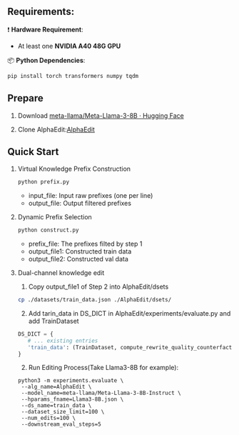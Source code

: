 ## Requirements:

❗ **Hardware Requirement**:
- At least one **NVIDIA A40 48G GPU**

📦 **Python Dependencies**:
```bash
pip install torch transformers numpy tqdm
```
## Prepare

1. Download [meta-llama/Meta-Llama-3-8B · Hugging Face](https://huggingface.co/meta-llama/Meta-Llama-3-8B)

2. Clone AlphaEdit:[AlphaEdit](https://github.com/jianghoucheng/AlphaEdit.git)

## Quick Start

1. Virtual Knowledge Prefix Construction

   ```python
   python prefix.py
   ```
   * input_file: Input raw prefixes (one per line)
   * output_file: Output filtered prefixes

2. Dynamic Prefix Selection
   ```python
   python construct.py
   ```
   * prefix_file: The prefixes filted by step 1
   * output_file1: Constructed train data 
   * output_file2: Constructed val data

3. Dual-channel knowledge edit
   1. Copy output_file1 of Step 2 into AlphaEdit/dsets
   ```bash
   cp ./datasets/train_data.json ./AlphaEdit/dsets/
   ```

   2. Add tarin_data in DS_DICT in AlphaEdit/experiments/evaluate.py and add TrainDataset
   ```python
   DS_DICT = {
      # ... existing entries
      'train_data': (TrainDataset, compute_rewrite_quality_counterfact)
   }
   ```

   2. Run Editing Process(Take Llama3-8B for example):
   ```
   python3 -m experiments.evaluate \
    --alg_name=AlphaEdit \
    --model_name=meta-llama/Meta-Llama-3-8B-Instruct \
    --hparams_fname=Llama3-8B.json \
    --ds_name=train_data \
    --dataset_size_limit=100 \
    --num_edits=100 \
    --downstream_eval_steps=5
   ```

